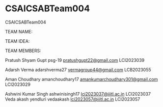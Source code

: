 # CSAICSABTeam004
CSAICSABTeam004


TEAM NAME:

TEAM IDEA:

TEAM MEMBERS:

Pratush Shyam Gupt   psg-19  pratushgupt22@gmail.com LCI2023039

Adarsh Verma  adarshverma27   vermagroup44@gmail.com   LCB2023055

Aman Choudhary   amanchoudhary17    amankumarchoudhary301@gmail.com  LCI2023029

Ashwini Kumar Singh ashwinisingh17 lci2023037@iiitl.ac.in LCI2023037
  Veda akash yendluri vedaakash
lci2023057@iiitl.ac.in LCI2023057 
